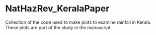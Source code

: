 # NatHazRev_KeralaPaper
Collection of the code used to make plots to examine rainfall in Kerala. These plots are part of the study in the manuscript.
